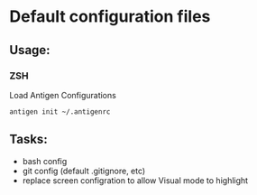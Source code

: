 # Default configuration files

## Usage:

### ZSH
Load Antigen Configurations
```
antigen init ~/.antigenrc
```

## Tasks:
- bash config
- git config (default .gitignore, etc)
- replace screen configration to allow Visual mode to highlight
